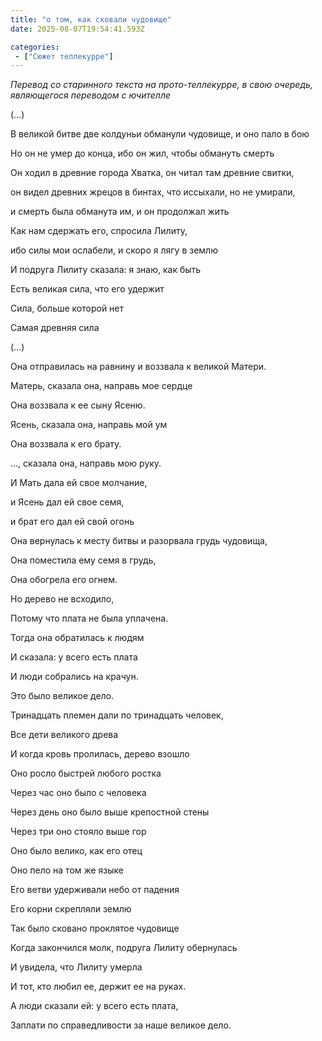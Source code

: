 ```yaml
---
title: "о том, как сковали чудовище"
date: 2025-08-07T19:54:41.593Z

categories:
 - ["Сюжет теллекурре"]
---
```


*Перевод со старинного текста на прото-теллекурре, в свою очередь,
являющегося переводом с ючителле*

(…)

В великой битве две колдуньи обманули чудовище, и оно пало в бою

Но он не умер до конца, ибо он жил, чтобы обмануть смерть

Он ходил в древние города Хватка, он читал там древние свитки,

он видел древних жрецов в бинтах, что иссыхали, но не умирали,

и смерть была обманута им, и он продолжал жить

Как нам сдержать его, спросила Лилиту,

ибо силы мои ослабели, и скоро я лягу в землю

И подруга Лилиту сказала: я знаю, как быть

Есть великая сила, что его удержит

Сила, больше которой нет

Самая древняя сила

(...)

Она отправилась на равнину и воззвала к великой Матери.

Матерь, сказала она, направь мое сердце

Она воззвала к ее сыну Ясеню.

Ясень, сказала она, направь мой ум

Она воззвала к его брату.

…, сказала она, направь мою руку.

И Мать дала ей свое молчание,

и Ясень дал ей свое семя,

и брат его дал ей свой огонь

Она вернулась к месту битвы и разорвала грудь чудовища,

Она поместила ему семя в грудь,

Она обогрела его огнем.

Но дерево не всходило,

Потому что плата не была уплачена.

Тогда она обратилась к людям

И сказала: у всего есть плата

И люди собрались на крачун.

Это было великое дело.

Тринадцать племен дали по тринадцать человек,

Все дети великого древа

И когда кровь пролилась, дерево взошло

Оно росло быстрей любого ростка

Через час оно было с человека

Через день оно было выше крепостной стены

Через три оно стояло выше гор

Оно было велико, как его отец

Оно пело на том же языке

Его ветви удерживали небо от падения

Его корни скрепляли землю

Так было сковано проклятое чудовище

Когда закончился молк, подруга Лилиту обернулась

И увидела, что Лилиту умерла

И тот, кто любил ее, держит ее на руках.

А люди сказали ей: у всего есть плата,

Заплати по справедливости за наше великое дело.
